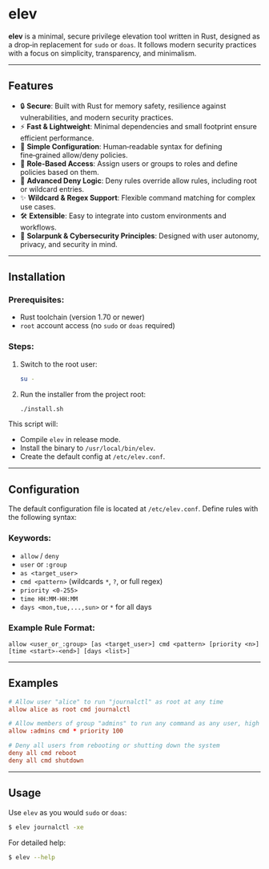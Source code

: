 
# elev

**elev** is a minimal, secure privilege elevation tool written in Rust, designed as a drop‑in replacement for `sudo` or `doas`. It follows modern security practices with a focus on simplicity, transparency, and minimalism.

---

## Features

- 🔒 **Secure**: Built with Rust for memory safety, resilience against vulnerabilities, and modern security practices.
- ⚡ **Fast & Lightweight**: Minimal dependencies and small footprint ensure efficient performance.
- 📝 **Simple Configuration**: Human‑readable syntax for defining fine‑grained allow/deny policies.
- 🧩 **Role-Based Access**: Assign users or groups to roles and define policies based on them.
- 🚫 **Advanced Deny Logic**: Deny rules override allow rules, including root or wildcard entries.
- ✨ **Wildcard & Regex Support**: Flexible command matching for complex use cases.
- 🛠️ **Extensible**: Easy to integrate into custom environments and workflows.
- 🌱 **Solarpunk & Cybersecurity Principles**: Designed with user autonomy, privacy, and security in mind.

---

## Installation

### Prerequisites:

- Rust toolchain (version 1.70 or newer)
- `root` account access (no `sudo` or `doas` required)

### Steps:

1. Switch to the root user:

   ```bash
   su -
   ```

2. Run the installer from the project root:

   ```bash
   ./install.sh
   ```

This script will:
- Compile `elev` in release mode.
- Install the binary to `/usr/local/bin/elev`.
- Create the default config at `/etc/elev.conf`.

---

## Configuration

The default configuration file is located at `/etc/elev.conf`. Define rules with the following syntax:

### Keywords:
- `allow` / `deny`
- `user` or `:group`
- `as <target_user>`
- `cmd <pattern>` (wildcards `*`, `?`, or full regex)
- `priority <0-255>`
- `time HH:MM-HH:MM`
- `days <mon,tue,...,sun>` or `*` for all days

### Example Rule Format:
```text
allow <user_or_:group> [as <target_user>] cmd <pattern> [priority <n>] [time <start>-<end>] [days <list>]
```

---

## Examples

```conf
# Allow user "alice" to run "journalctl" as root at any time
allow alice as root cmd journalctl

# Allow members of group "admins" to run any command as any user, high priority
allow :admins cmd * priority 100

# Deny all users from rebooting or shutting down the system
deny all cmd reboot
deny all cmd shutdown
```

---

## Usage

Use `elev` as you would `sudo` or `doas`:

```bash
$ elev journalctl -xe
```

For detailed help:

```bash
$ elev --help
```
